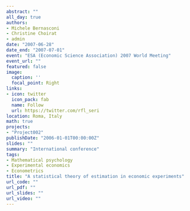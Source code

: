 ```yaml
---
abstract: ""
all_day: true
authors:
- Michele Bernasconi
- Christine Choirat
- admin
date: "2007-06-28"
date_end: "2007-07-01"
event: "ESA (Economic Science Association) 2007 World Meeting"
event_url: ""
featured: false
image:
  caption: ''
  focal_point: Right
links:
- icon: twitter
  icon_pack: fab
  name: Follow
  url: https://twitter.com/rfl_seri
location: Roma, Italy
math: true
projects:
- "Project002"
publishDate: "2006-01-01T00:00:00Z"
slides: ""
summary: "International conference"
tags:
- Mathematical psychology
- Experimental economics
- Econometrics
title: "A statistical theory of estimation in economic experiments"
url_code: ""
url_pdf: ""
url_slides: ""
url_video: ""
---
```

